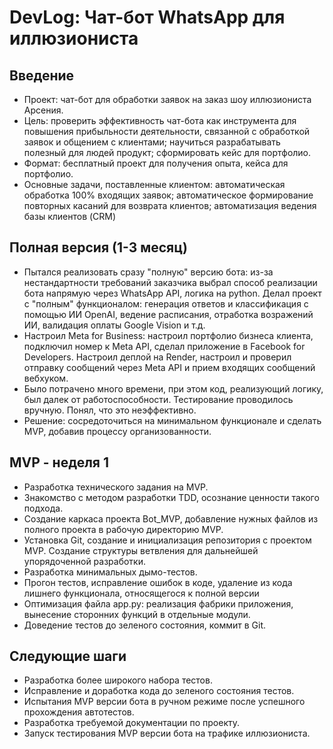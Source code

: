 # DevLog: Чат-бот WhatsApp для иллюзиониста

## Введение
- Проект: чат-бот для обработки заявок на заказ шоу иллюзиониста Арсения.
- Цель: проверить эффективность чат-бота как инструмента для повышения прибыльности деятельности, связанной с обработкой заявок и общением с клиентами; научиться разрабатывать полезный для людей продукт; сформировать кейс для портфолио.
- Формат: бесплатный проект для получения опыта, кейса для портфолио.
- Основные задачи, поставленные клиентом: автоматическая обработка 100% входящих заявок; автоматическое формирование повторных касаний для возврата клиентов; автоматизация ведения базы клиентов (CRM)

## Полная версия (1-3 месяц)
- Пытался реализовать сразу "полную" версию бота: из-за нестандартности требований заказчика выбрал способ реализации бота напрямую через WhatsApp API, логика на python. Делал проект с "полным" функционалом: генерация ответов и классификация с помощью ИИ OpenAI, ведение расписания, отработка возражений ИИ, валидация оплаты Google Vision и т.д. 
- Настроил Meta for Business: настроил портфолио бизнеса клиента, подключил номер к Meta API, сделал приложение в Facebook for Developers. Настроил деплой на Render, настроил и проверил отправку сообщений через Meta API и прием входящих сообщений вебхуком.
- Было потрачено много времени, при этом код, реализующий логику, был далек от работоспособности. Тестирование проводилось вручную. Понял, что это неэффективно.
- Решение: сосредоточиться на минимальном функционале и сделать MVP, добавив процессу организованности.

## MVP - неделя 1
- Разработка технического задания на MVP.
- Знакомство с методом разработки TDD, осознание ценности такого подхода.
- Создание каркаса проекта Bot_MVP, добавление нужных файлов из полного проекта в рабочую директорию MVP.
- Установка Git, создание и инициализация репозитория с проектом MVP. Создание структуры ветвления для дальнейшей упорядоченной разработки.
- Разработка минимальных дымо-тестов.
- Прогон тестов, исправление ошибок в коде, удаление из кода лишнего функционала, относящегося к полной версии
- Оптимизация файла app.py: реализация фабрики приложения, вынесение сторонних функций в отдельные модули.
- Доведение тестов до зеленого состояния, коммит в Git.

## Следующие шаги
- Разработка более широкого набора тестов.
- Исправление и доработка кода до зеленого состояния тестов.
- Испытания MVP версии бота в ручном режиме после успешного прохождения автотестов.
- Разработка требуемой документации по проекту.
- Запуск тестирования MVP версии бота на трафике иллюзиониста.